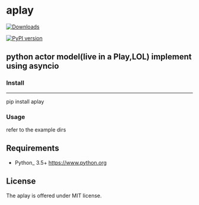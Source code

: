 # aplay
[![Downloads](https://pepy.tech/badge/aplay)](https://pepy.tech/project/aplay)

[![PyPI version](https://badge.fury.io/py/aplay.svg)](https://badge.fury.io/py/aplay)

## **python actor model(live in a Play,LOL) implement using asyncio**


### Install

--------------

pip install aplay


### Usage

refer to the example dirs



Requirements
------------

* Python_ 3.5+  https://www.python.org

License
-------

The aplay is offered under MIT license.
